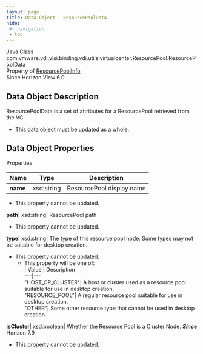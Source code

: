 ```yaml
---
layout: page
title: Data Object - ResourcePoolData
hide:
 #- navigation
 - toc
---
```






Java Class
    com.vmware.vdi.vlsi.binding.vdi.utils.virtualcenter.ResourcePool.ResourcePoolData  
Property of
     [ResourcePoolInfo](vdi.utils.virtualcenter.ResourcePool.ResourcePoolInfo.md#field_detail)  
Since 
    Horizon View 6.0

## Data Object Description 

ResourcePoolData is a set of attributes for a ResourcePool retrieved from the VC. 

  * This data object must be updated as a whole.



## Data Object Properties

Properties

Name |  Type |  Description   
---|---|---  
**name**|  xsd:string|  ResourcePool display name   


* This property cannot be updated.

  
**path**|  xsd:string|  ResourcePool path   


* This property cannot be updated.

  
**type**|  xsd:string|  The type of this resource pool node. Some types may not be suitable for desktop creation.   


* This property cannot be updated.
  * This property will be one of:  
|  Value |  Description   
---|---  
"HOST_OR_CLUSTER"| A host or cluster used as a resource pool suitable for use in desktop creation.  
"RESOURCE_POOL"| A regular resource pool suitable for use in desktop creation.  
"OTHER"| Some other resource type that cannot be used in desktop creation.  

  
**isCluster**|  xsd:boolean|  Whether the Resource Pool is a Cluster Node.  **_Since_** Horizon 7.9  


* This property cannot be updated.

  
  
  

  
  

